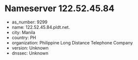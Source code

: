 # Nameserver 122.52.45.84

* as_number: 9299
* name: 122.52.45.84.pldt.net.
* city: Manila
* country: PH
* organization: Philippine Long Distance Telephone Company
* version: Unknown
* dnssec: Unknown
